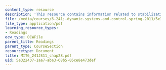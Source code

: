 ```yaml
---
content_type: resource
description: 'This resource contains information related to stabilization: state feedback.'
file: /media/courses/6-241j-dynamic-systems-and-control-spring-2011/5e3224371aa7aba368b505ce8e473def_MIT6_241JS11_chap28.pdf
file_type: application/pdf
learning_resource_types:
- Readings
ocw_type: OCWFile
parent_title: Readings
parent_type: CourseSection
resourcetype: Document
title: MIT6_241JS11_chap28.pdf
uid: 5e322437-1aa7-aba3-68b5-05ce8e473def
---
```

